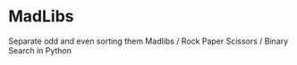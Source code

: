 # MadLibs

Separate odd and even sorting them 
Madlibs / Rock Paper Scissors / Binary Search in Python
